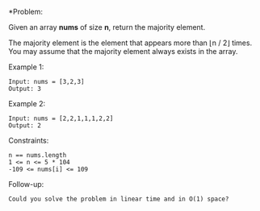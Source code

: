 
*Problem:



Given an array **nums** of size **n**, return the majority element.

The majority element is the element that appears more than ⌊n / 2⌋ times. You may assume that the majority element always exists in the array.

Example 1:

    Input: nums = [3,2,3]
    Output: 3

Example 2:

    Input: nums = [2,2,1,1,1,2,2]
    Output: 2
 

Constraints:

    n == nums.length
    1 <= n <= 5 * 104
    -109 <= nums[i] <= 109
 

Follow-up: 
    
    Could you solve the problem in linear time and in O(1) space?
